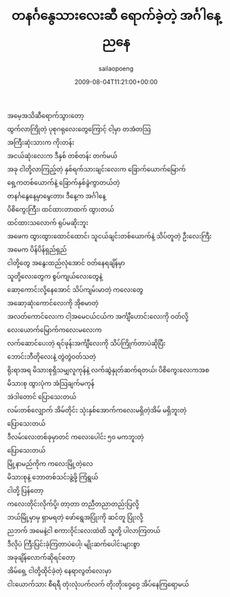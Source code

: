 ﻿---
_last_editor_used_jetpack: block-editor
_publicize_job_id: "59373995289"
_wp_old_date: "2021-06-09"
author: sailaopoeng
categories:
  - poems
date: "2009-08-04T11:21:00+00:00"
parent_post_id: null
post_id: "174"
timeline_notification: "1623206645"
title: တနင်္ဂနွေသားလေးဆီ ရောက်ခဲ့တဲ့ အင်္ဂါနေ့ညနေ
url: /2009/08/04/တနင်္ဂနွေသားလေးဆီ-ရောက်/

---
အမေ့အသိဆီရောက်သွားတော့  
ထွက်လာကြိုတဲ့ ပုစုဂရုလေးတွေကြောင့် ငါ့မှာ တအံတသြ  
အကြီးဆုံးသားက ကိုးတန်း  
အငယ်ဆုံးလေးက ဒီနှစ် တစ်တန်း တက်မယ်  
အခု ငါတို့လာကြည့်တဲ့ နှစ်ရက်သားချင်းလေးက ခြောက်ယောက်မြောက်  
ရှေ့ကတစ်ယောက်နဲ့ ခြောက်နှစ်ခွဲကွာတယ်တဲ့  
တနင်္ဂနွေနေ့မှာမွေးတာ၊ ဒီနေ့က အင်္ဂါနေ့  
ပိစိကွေးကြီး၊ ထင်ထားတာထက် ထွားတယ်  
ထင်ထားသလောက် ရုပ်မဆိုးဘူး  
အဖေက ထွားထွားထောင်ထောင်၊ သူငယ်ချင်းတစ်ယောက်နဲ့ သိပ်တူတဲ့ ဦးလေးကြီး  
အမေက ပိန်ပိန်ရှည်ရှည်  
ငါတို့တွေ အနွေးထည်လုံအောင် ဝတ်နေရချိန်မှာ  
သူတို့လေးတွေက စွပ်ကျယ်လေးတွေနဲ့  
ဆော့ကောင်းလို့နေအောင် သိပ်ကျမ်းမာတဲ့ ကလေးတွေ  
အဆော့ဆုံးကောင်လေးကို အိုစမာတဲ့  
အလတ်ကောင်လေးက ငါ့အမေငယ်ငယ်က အင်္ကျီဟောင်းလေးကို ဝတ်လို့  
လေးယောက်မြောက်ကလေးမလေးက  
လက်ဆောင်ပေးတဲ့ ရင်ဖုန်းအင်္ကျီလေးကို သိပ်ကြိုက်တာပဲဆိုပြီး  
ဘောင်းဘီတိုလေးနဲ့ တွဲတွဲဝတ်သတဲ့  
ရိုးရာအရ မိသားစုရှိသမျှလူကုန်နဲ့ လက်ဆွဲနှုတ်ဆက်ရတယ်၊ ပိစိကွေးလေးကအစ  
မိသားစု ထွားပုံက အံသြချက်မကုန်  
အဲဒါတောင် ပြောသေးတယ်  
လမ်းတစ်လျှောက် အိမ်တိုင်း သုံးနှစ်အောက်ကလေးမရှိတဲ့အိမ် မရှိဘူးတဲ့  
ပြောသေးတယ်  
ဒီလမ်းလေးတစ်ခုမှာတင် ကလေးပေါင်း ၅၀ မကဘူးတဲ့  
ပြောသေးတယ်  
မြို့နာမည်ကိုက ကလေးမြို့တဲ့လေ  
မိသားစုနဲ့ ဘောတစ်သင်းဖွဲ့ဖို့ ကြံရွယ်  
ငါတို့ ပြန်တော့  
ကလေးတိုင်းလိုက်ပို့၊ တာ့တာ တညီတညာတည်းပြလို့  
ဘယ်မြို့မှာမှ ရှာမရတဲ့ ဖော်ရွေအပြုံးကို ဆင်တူ ပြုံးလို့  
ညဘက် အမေနဲ့ငါ စကားဝိုင်းလေးထဲထိ သူတို့ ပါလာကြတယ်  
ဒီလိုပဲ ကြီးပြင်းခဲ့ကြတာပဲပေါ့၊ မျိုးဆက်ပေါင်းများစွာ  
အခုချိန်လောက်ဆိုရင်တော့  
အိမ်ရှေ့ ငါတို့ထိုင်ခဲ့တဲ့ နေရာလွတ်လေးမှာ  
ငါးယောက်သား စီရရီ တုံးလုံးပက်လက် တိုးတိုးဝှေ့ဝှေ့ အိပ်နေကြရော့မယ်
